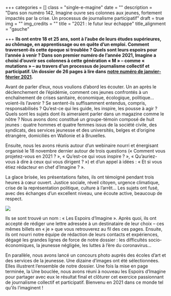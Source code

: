 +++
categories = []
class = "single-e-magine"
date = ""
description = "Dans son numéro 142, Imagine ouvre ses colonnes aux jeunes, fortement impactés par la crise. Un processus de journalisme participatif"
draft = true
img = ""
img_credits = ""
title = "2021 : le futur leur échappe"
title_alignment = "gauche"

+++
**Ils ont entre 18 et 25 ans, sont à l’aube de leurs études supérieures, au chômage, en apprentissage ou en quête d’un emploi. Comment traversent-ils cette époque si troublée ? Quels sont leurs espoirs pour l’année à venir ? Dans son premier numéro de l’année 2021, Imagine a choisi d’ouvrir ses colonnes à cette génération « M » – comme « mutations » – au travers d’un processus de journalisme collectif et participatif. Un dossier de 26 pages à lire dans** [**notre numéro de janvier-février 2021**](https://kiosque.imagine-magazine.com/categorie-produit/numeros/)**.**

Avant de parler d’eux, nous voulions d’abord les écouter. Un an après le déclenchement de l’épidémie, comment ces jeunes confrontés à un enchaînement de crises sanitaire, économique, écologique, politique… voient-ils l’avenir ? Se sentent-ils suffisamment entendus, compris, responsabilisés ? Qu’est-ce qui les guide, les inspire, les pousse à agir ? Quels sont les sujets dont ils aimeraient parler dans un magazine comme le nôtre ? Nous avons donc constitué un groupe-témoin composé de huit jeunes : quatre hommes et quatre femmes issus de la société civile, des syndicats, des services jeunesse et des universités, belges et d’origine étrangère, domiciliés en Wallonie et à Bruxelles.

Ensuite, nous les avons réunis autour d’un webinaire nourri et énergisant organisé le 18 novembre dernier autour de trois questions (« Comment vous projetez-vous en 2021 ? », « Qu’est-ce qui vous inspire ? », « Qu’auriez-vous à dire à ceux qui vous dirigent ? ») et d’un appel à idées : « Et si vous étiez rédacteur en chef d’Imagine ? ».

La glace brisée, les présentations faites, ils ont témoigné pendant trois heures à cœur ouvert. Justice sociale, réveil citoyen, urgence climatique, crise de la représentation politique, culture à l’arrêt… Les sujets ont fusé, avec des échanges d’un excellent niveau, une écoute active, beaucoup de respect.

![](https://res.cloudinary.com/drg3m95yg/image/upload/c_limit,dpr_auto,q_70,w_1000,f_auto/v1609928780/Capture_d_%C3%A9cran_2021-01-05_120659_m7cvyo.jpg)

Ils se sont trouvé un nom : « Les Espoirs d’Imagine ». Après quoi, ils ont accepté de rédiger une lettre adressée à un destinataire de leur choix – ces mêmes billets en « je » que vous retrouverez au fil des ces pages. Ensuite, ils ont nourri notre équipe de rédaction de leurs contacts et expériences, dégagé les grandes lignes de force de notre dossier : les difficultés socio-économiques, la jeunesse négligée, les luttes à l’ère du coronavirus…

En parallèle, nous avons lancé un concours photo auprès des écoles d’art et des services de la jeunesse. Une dizaine d’images ont été sélectionnées. Elles illustrent l’ensemble de notre dossier. Une fois la mise en page terminée, la Une bouclée, nous avons réuni à nouveau les Espoirs d’Imagine pour partager avec eux le résultat final et clôturer cet exercice passionnant de journalisme collectif et participatif. Bienvenu en 2021 dans ce monde tel qu’ils l’imaginent !